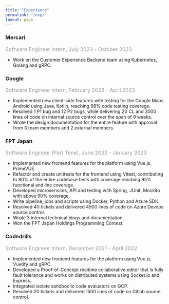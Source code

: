 ```yaml
---
title: "Experience"
permalink: "/exp/"
layout: page
---
```

### Mercari
<span style="font-size: 16px; color: #999;"> Software Engineer Intern, July 2023 - October 2023 </span>

- Work on the Customer Experience Backend team using Kubernetes, Golang and gRPC.

### Google
<span style="font-size: 16px; color: #999;"> Software Engineer Intern, February 2023 - April 2023 </span>

- Implemented new client-side features with testing for the Google Maps Android using Java, Kotlin,
reaching 98% code testing coverage.
- Resolved 1 P1 bug and 12 P2 bugs, while delivering 20 CL and 3000 lines of code on internal
source control over the span of 9 weeks.
- Wrote the design documentation for the entire feature with approval from 3 team members and 2
external members.



### FPT Japan
<span style="font-size: 16px; color: #999;"> Software Engineer (Part Time), June 2022 - January 2023 </span>

- Implemented new frontend features for the platform using Vue.js, PrimeVUE.
- Refactor and create unittests for the frontend using Vitest, contributing to 80% of the entire
codebase tests with coverage reaching 95% functional and line coverage.
- Developed microservices, API and testing with Spring, JUnit, Mockito with above 90% coverage.
- Write pipeline, jobs and scripts using Docker, Python and Azure SDK.
- Resolved 40 tickets and delivered 4500 lines of code on Azure Devops source control.
- Wrote 3 internal technical blogs and documentation.
- Won the FPT Japan Holdings Programming Contest.


### Codedrills
<span style="font-size: 16px; color: #999;"> Software Engineer Intern, December 2021 - April 2022 </span>

- Implemented new frontend features for the platform using Vue.js, Vuetify and gRPC.
- Developed a Proof-of-Concept realtime collaborative editor that is fully fault tolerance and works on
distributed systems using Socket.io and Express.
- Integrated isolate sandbox to code evaluators on GCP.
- Resolved 20 tickets and delivered 1500 lines of code on Gitlab source control.
